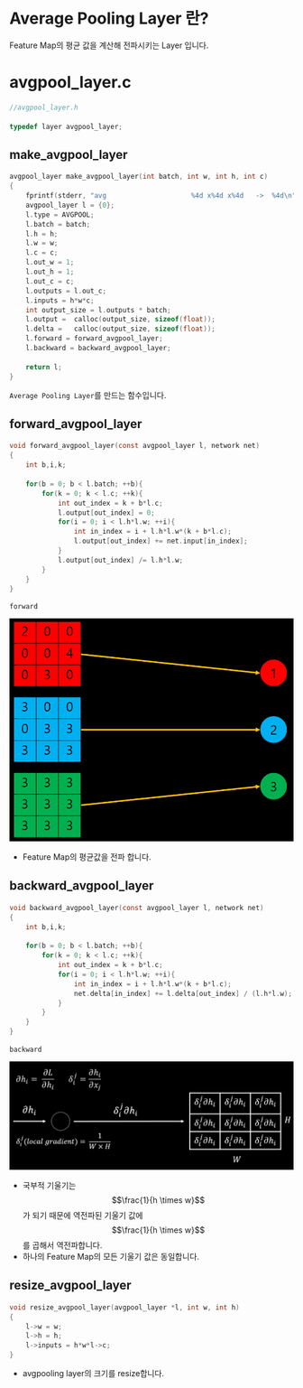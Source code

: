 
# Average Pooling Layer 란?

Feature Map의 평균 값을 계산해 전파시키는 Layer 입니다.

# avgpool_layer.c

```c
//avgpool_layer.h

typedef layer avgpool_layer;
```

## make_avgpool_layer


```c
avgpool_layer make_avgpool_layer(int batch, int w, int h, int c)
{
    fprintf(stderr, "avg                     %4d x%4d x%4d   ->  %4d\n",  w, h, c, c);
    avgpool_layer l = {0};
    l.type = AVGPOOL;
    l.batch = batch;
    l.h = h;
    l.w = w;
    l.c = c;
    l.out_w = 1;
    l.out_h = 1;
    l.out_c = c;
    l.outputs = l.out_c;
    l.inputs = h*w*c;
    int output_size = l.outputs * batch;
    l.output =  calloc(output_size, sizeof(float));
    l.delta =   calloc(output_size, sizeof(float));
    l.forward = forward_avgpool_layer;
    l.backward = backward_avgpool_layer;

    return l;
}
```

`Average Pooling Layer`를 만드는 함수입니다.

## forward_avgpool_layer

```c
void forward_avgpool_layer(const avgpool_layer l, network net)
{
    int b,i,k;

    for(b = 0; b < l.batch; ++b){
        for(k = 0; k < l.c; ++k){
            int out_index = k + b*l.c;
            l.output[out_index] = 0;
            for(i = 0; i < l.h*l.w; ++i){
                int in_index = i + l.h*l.w*(k + b*l.c);
                l.output[out_index] += net.input[in_index];
            }
            l.output[out_index] /= l.h*l.w;
        }
    }
}
```

`forward`



![avgpool](/figure/avgpool.PNG)



- Feature Map의 평균값을 전파 합니다.

## backward_avgpool_layer

```c
void backward_avgpool_layer(const avgpool_layer l, network net)
{
    int b,i,k;

    for(b = 0; b < l.batch; ++b){
        for(k = 0; k < l.c; ++k){
            int out_index = k + b*l.c;
            for(i = 0; i < l.h*l.w; ++i){
                int in_index = i + l.h*l.w*(k + b*l.c);
                net.delta[in_index] += l.delta[out_index] / (l.h*l.w);
            }
        }
    }
}
```

`backward`



![avgpool_grad](/figure/avgpool_grad.PNG)



- 국부적 기울기는 $$\frac{1}{h \times w}$$가 되기 때문에 역전파된 기울기 값에 $$\frac{1}{h \times w}$$를 곱해서 역전파합니다.
- 하나의 Feature Map의 모든 기울기 값은 동일합니다.


## resize_avgpool_layer

```c
void resize_avgpool_layer(avgpool_layer *l, int w, int h)
{
    l->w = w;
    l->h = h;
    l->inputs = h*w*l->c;
}
```

- avgpooling layer의 크기를 resize합니다.
